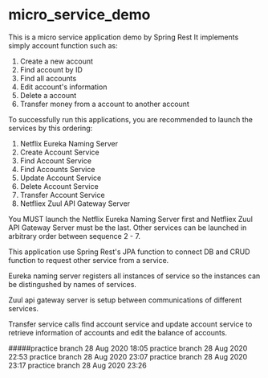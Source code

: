 # micro_service_demo
This is a micro service application demo by Spring Rest
It implements simply account function such as:
1. Create a new account 
2. Find account by ID
3. Find all accounts
4. Edit account's information
5. Delete a account
6. Transfer money from a account to another account

To successfully run this applications, you are recommended to launch the services by this ordering:

1. Netflix Eureka Naming Server
2. Create Account Service
3. Find Account Service
4. Find Accounts Service
5. Update Account Service
6. Delete Account Service
7. Transfer Account Service
8. Netfliex Zuul API Gateway Server

You MUST launch the Netflix Eureka Naming Server first and Netfliex Zuul API Gateway Server must be the last. Other services can be launched in arbitrary order between sequence 2 - 7.

This application use Spring Rest's JPA function to connect DB and CRUD function to request other service from a service.

Eureka naming server registers all instances of service so the instances can be distingushed by names of services.

Zuul api gateway server is setup between communications of different services.

Transfer service calls find account service and update account service to retrieve information of accounts and edit the balance of accounts.

#####practice branch 28 Aug 2020 18:05
practice branch 28 Aug 2020 22:53
practice branch 28 Aug 2020 23:07
practice branch 28 Aug 2020 23:17
practice branch 28 Aug 2020 23:26